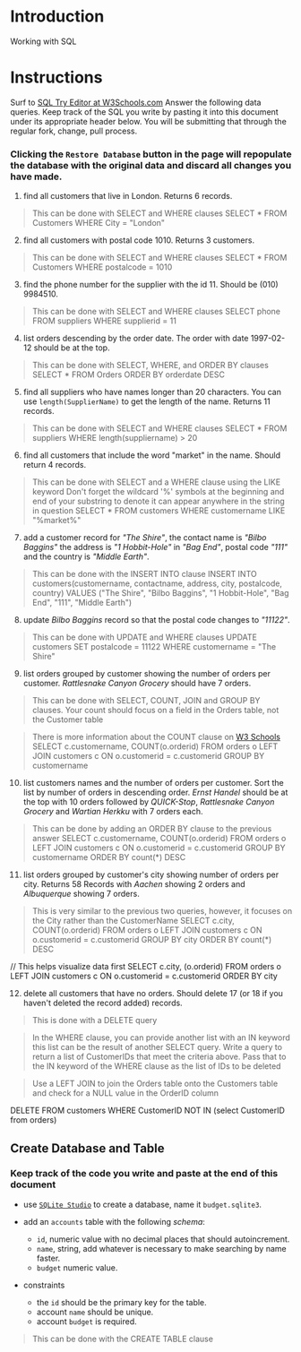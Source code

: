 # Introduction

Working with SQL

# Instructions

Surf to [SQL Try Editor at W3Schools.com](https://www.w3schools.com/Sql/tryit.asp?filename=trysql_select_top)
Answer the following data queries. Keep track of the SQL you write by pasting it into this document under its appropriate header below. You will be submitting that through the regular fork, change, pull process.

### **Clicking the `Restore Database` button in the page will repopulate the database with the original data and discard all changes you have made**.

1. find all customers that live in London. Returns 6 records.
> This can be done with SELECT and WHERE clauses
SELECT *
FROM Customers
WHERE City = "London"

2. find all customers with postal code 1010. Returns 3 customers.
> This can be done with SELECT and WHERE clauses
SELECT *
FROM Customers
WHERE postalcode = 1010

3. find the phone number for the supplier with the id 11. Should be (010) 9984510.
> This can be done with SELECT and WHERE clauses
SELECT phone
FROM suppliers
WHERE supplierid = 11

4. list orders descending by the order date. The order with date 1997-02-12 should be at the top.
> This can be done with SELECT, WHERE, and ORDER BY clauses
SELECT *
FROM Orders
ORDER BY orderdate DESC

5. find all suppliers who have names longer than 20 characters. You can use `length(SupplierName)` to get the length of the name. Returns 11 records.
> This can be done with SELECT and WHERE clauses
SELECT *
FROM suppliers
WHERE length(suppliername) > 20

6. find all customers that include the word "market" in the name. Should return 4 records.
> This can be done with SELECT and a WHERE clause using the LIKE keyword
> Don't forget the wildcard '%' symbols at the beginning and end of your substring to denote it can appear anywhere in the string in question
SELECT *
FROM customers
WHERE customername LIKE "%market%"

7. add a customer record for _"The Shire"_, the contact name is _"Bilbo Baggins"_ the address is _"1 Hobbit-Hole"_ in _"Bag End"_, postal code _"111"_ and the country is _"Middle Earth"_.
> This can be done with the INSERT INTO clause
INSERT INTO customers(customername, contactname, address, city, postalcode, country)
VALUES ("The Shire", "Bilbo Baggins", "1 Hobbit-Hole", "Bag End", "111", "Middle Earth")

8. update _Bilbo Baggins_ record so that the postal code changes to _"11122"_.
> This can be done with UPDATE and WHERE clauses
UPDATE customers
SET postalcode = 11122
WHERE customername = "The Shire"

9. list orders grouped by customer showing the number of orders per customer. _Rattlesnake Canyon Grocery_ should have 7 orders.
> This can be done with SELECT, COUNT, JOIN and GROUP BY clauses. Your count should focus on a field in the Orders table, not the Customer table

> There is more information about the COUNT clause on [W3 Schools](https://www.w3schools.com/sql/sql_count_avg_sum.asp)
SELECT c.customername, COUNT(o.orderid)
FROM orders o LEFT JOIN customers c
ON o.customerid = c.customerid
GROUP BY customername

10. list customers names and the number of orders per customer. Sort the list by number of orders in descending order. _Ernst Handel_ should be at the top with 10 orders followed by _QUICK-Stop_, _Rattlesnake Canyon Grocery_ and _Wartian Herkku_ with 7 orders each.
> This can be done by adding an ORDER BY clause to the previous answer
SELECT c.customername, COUNT(o.orderid)
FROM orders o LEFT JOIN customers c
ON o.customerid = c.customerid
GROUP BY customername
ORDER BY count(*) DESC

11. list orders grouped by customer's city showing number of orders per city. Returns 58 Records with _Aachen_ showing 2 orders and _Albuquerque_ showing 7 orders.
> This is very similar to the previous two queries, however, it focuses on the City rather than the CustomerName
SELECT c.city, COUNT(o.orderid)
FROM orders o LEFT JOIN customers c
ON o.customerid = c.customerid
GROUP BY city
ORDER BY count(*) DESC

// This helps visualize data first
SELECT c.city, (o.orderid)
FROM orders o LEFT JOIN customers c
ON o.customerid = c.customerid
ORDER BY city

12. delete all customers that have no orders. Should delete 17 (or 18 if you haven't deleted the record added) records.
> This is done with a DELETE query

> In the WHERE clause,
> you can provide another list with an IN keyword this list can be the result of another SELECT query.
> Write a query to return a list of CustomerIDs that meet the criteria above.
> Pass that to the IN keyword of the WHERE clause as the list of IDs to be deleted

> Use a LEFT JOIN to join the Orders table onto the Customers table and check for a NULL value in the OrderID column

DELETE
FROM customers
WHERE CustomerID NOT IN (select CustomerID from orders)

## Create Database and Table

### Keep track of the code you write and paste at the end of this document

- use [`SQLite Studio`](https://sqlitestudio.pl/index.rvt) to create a database, name it `budget.sqlite3`.
- add an `accounts` table with the following _schema_:

  - `id`, numeric value with no decimal places that should autoincrement.
  - `name`, string, add whatever is necessary to make searching by name faster.
  - `budget` numeric value.

- constraints
  - the `id` should be the primary key for the table.
  - account `name` should be unique.
  - account `budget` is required.
> This can be done with the CREATE TABLE clause

